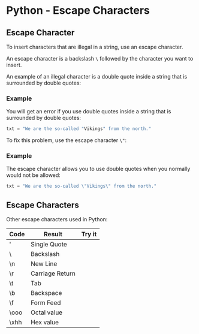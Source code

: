 
Python - Escape Characters
==========================


Escape Character
----------------


To insert characters that are illegal in a string, use an escape character.


An escape character is a backslash `\` followed by the character you want to insert.


An example of an illegal character is a double quote inside a string that is surrounded by double quotes:



### Example


You will get an error if you use double quotes inside a string that is 
surrounded by double quotes:



```python
txt = "We are the so-called "Vikings" from the north."

```


To fix this problem, use the escape character `\"`:



### Example


The escape character allows you to use double quotes when you normally would not be allowed:



```python
txt = "We are the so-called \"Vikings\" from the north."

```


Escape Characters
-----------------


Other escape characters used in Python:




| Code | Result | Try it |
| --- | --- | --- |
| \' | Single Quote |  |
| \\ | Backslash |  |
| \n | New Line |  |
| \r | Carriage Return |  |
| \t | Tab |  |
| \b | Backspace |  |
| \f | Form Feed |  |
| \ooo | Octal value |  |
| \xhh | Hex value |  |



